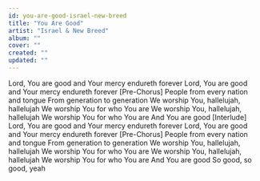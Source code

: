```yaml
---
id: you-are-good-israel-new-breed
title: "You Are Good"
artist: "Israel & New Breed"
album: ""
cover: ""
created: ""
updated: ""
---
```


Lord, You are good and Your mercy endureth forever
Lord, You are good and Your mercy endureth forever
[Pre-Chorus]
People from every nation and tongue
From generation to generation
We worship You, hallelujah, hallelujah
We worship You for who You are
We worship You, hallelujah, hallelujah
We worship You for who You are
And You are good
[Interlude]
Lord, You are good and Your mercy endureth forever
Lord, You are good and Your mercy endureth forever
[Pre-Chorus]
People from every nation and tongue
From generation to generation
We worship You, hallelujah, hallelujah
We worship You for who You are
We worship You, hallelujah, hallelujah
We worship You for who You are
And You are good
So good, so good, yeah